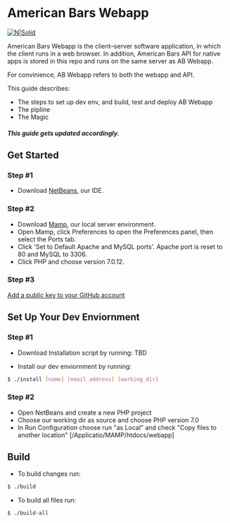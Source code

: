 # American Bars Webapp

[![N|Solid](https://americanbars.com/default/images/americanbars.png)](https://nodesource.com/products/nsolid)

American Bars Webapp is the client–server software application, in which the client runs in a web browser. In addition, American Bars API for native apps is stored in this repo and runs on the same server as AB Webapp. 

For convinience, AB Webapp refers to both the webapp and API.

This guide describes:

  - The steps to set up dev env, and build, test and deploy AB Webapp
  - The pipline
  - The Magic
 
##### This guide gets updated accordingly.

## Get Started

### Step #1
* Download [NetBeans][netbeans], our IDE.

### Step #2
* Download [Mamp][mamp], our local server environment.
* Open Mamp, click Preferences to open the Preferences panel, then select the Ports tab.
* Click 'Set to Default Apache and MySQL ports'. Apache port is reset to 80 and MySQL to 3306. 
* Click PHP and choose version 7.0.12.

### Step #3
[Add a public key to your GitHub account][sshkey]

## Set Up Your Dev Enviornment

### Step #1
* Download Installation script by running:
TBD

* Install our dev enviornment by running:
```sh
$ ./install [name] [email_address] [working_dir]
```

### Step #2
* Open NetBeans and create a new PHP project
* Choose our working dir as source and choose PHP version 7.0
* In Run Configuration choose run "as Local" and check "Copy files to another location" [/Applicatio/MAMP/htdocs/webapp]

## Build

* To build changes run:
```sh
$ ./build
```

* To build all files run:
```sh
$ ./build-all
```

[//]: # (These are reference links used in the body of this note and get stripped out when the markdown processor does its job. There is no need to format nicely because it shouldn't be seen. Thanks SO - http://stackoverflow.com/questions/4823468/store-comments-in-markdown-syntax)


   [sshkey]: <http://daringfireball.net/projects/markdown/>
   [netbeans]: <https://netbeans.org/downloads/start.html?platform=macosx&lang=en&option=php>
   [mamp]: <http://downloads6.mamp.info/MAMP-PRO/releases/4.0.6/MAMP_MAMP_PRO_4.0.6.pkg>
